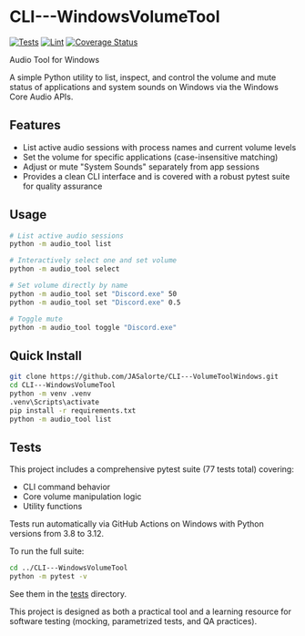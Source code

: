 # CLI---WindowsVolumeTool

[![Tests](https://github.com/JASalorte/CLI---VolumeToolWindows/actions/workflows/tests.yml/badge.svg)](https://github.com/JASalorte/CLI---VolumeToolWindows/actions/workflows/tests.yml)
[![Lint](https://github.com/JASalorte/CLI---VolumeToolWindows/actions/workflows/lint.yml/badge.svg)](https://github.com/JASalorte/CLI---VolumeToolWindows/actions/workflows/lint.yml)
[![Coverage Status](https://coveralls.io/repos/github/JASalorte/CLI---VolumeToolWindows/badge.svg?branch=main)](https://coveralls.io/github/JASalorte/CLI---VolumeToolWindows?branch=main)

Audio Tool for Windows

A simple Python utility to list, inspect, and control the volume and mute status of applications and system sounds on Windows via the Windows Core Audio APIs.

## Features

- List active audio sessions with process names and current volume levels
- Set the volume for specific applications (case-insensitive matching)
- Adjust or mute "System Sounds" separately from app sessions
- Provides a clean CLI interface and is covered with a robust pytest suite for quality assurance

## Usage

```bash
# List active audio sessions
python -m audio_tool list

# Interactively select one and set volume
python -m audio_tool select

# Set volume directly by name
python -m audio_tool set "Discord.exe" 50
python -m audio_tool set "Discord.exe" 0.5

# Toggle mute
python -m audio_tool toggle "Discord.exe"
```

## Quick Install

```bash
git clone https://github.com/JASalorte/CLI---VolumeToolWindows.git
cd CLI---WindowsVolumeTool
python -m venv .venv
.venv\Scripts\activate
pip install -r requirements.txt
python -m audio_tool list
```

## Tests

This project includes a comprehensive pytest suite (77 tests total) covering:
- CLI command behavior
- Core volume manipulation logic
- Utility functions

Tests run automatically via GitHub Actions on Windows with Python versions from 3.8 to 3.12.

To run the full suite:
```bash
cd ../CLI---WindowsVolumeTool
python -m pytest -v
```

See them in the [tests](tests/) directory.

This project is designed as both a practical tool and a learning resource for software testing (mocking, parametrized tests, and QA practices).
